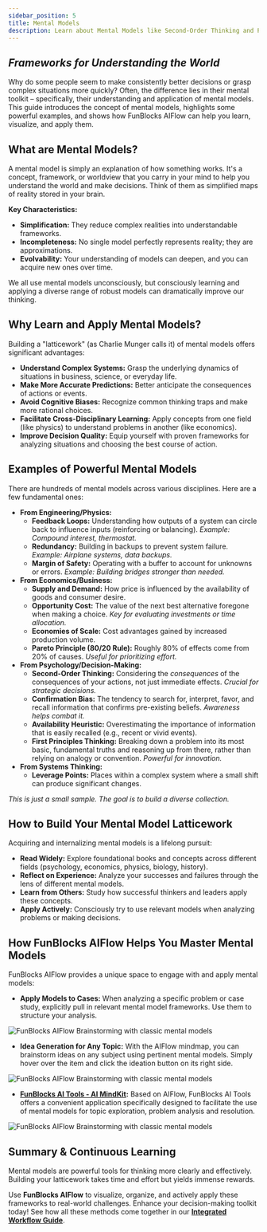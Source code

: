 ```yaml
---
sidebar_position: 5
title: Mental Models
description: Learn about Mental Models like Second-Order Thinking and Pareto Principle to improve decision-making. See how FunBlocks AIFlow helps visualize and apply these powerful frameworks.
---
```


## *Frameworks for Understanding the World*

Why do some people seem to make consistently better decisions or grasp complex situations more quickly? Often, the difference lies in their mental toolkit – specifically, their understanding and application of mental models. This guide introduces the concept of mental models, highlights some powerful examples, and shows how FunBlocks AIFlow can help you learn, visualize, and apply them.

## What are Mental Models?

A mental model is simply an explanation of how something works. It's a concept, framework, or worldview that you carry in your mind to help you understand the world and make decisions. Think of them as simplified maps of reality stored in your brain.

**Key Characteristics:**

* **Simplification:** They reduce complex realities into understandable frameworks.
* **Incompleteness:** No single model perfectly represents reality; they are approximations.
* **Evolvability:** Your understanding of models can deepen, and you can acquire new ones over time.

We all use mental models unconsciously, but consciously learning and applying a diverse range of robust models can dramatically improve our thinking.

## Why Learn and Apply Mental Models?

Building a "latticework" (as Charlie Munger calls it) of mental models offers significant advantages:

* **Understand Complex Systems:** Grasp the underlying dynamics of situations in business, science, or everyday life.
* **Make More Accurate Predictions:** Better anticipate the consequences of actions or events.
* **Avoid Cognitive Biases:** Recognize common thinking traps and make more rational choices.
* **Facilitate Cross-Disciplinary Learning:** Apply concepts from one field (like physics) to understand problems in another (like economics).
* **Improve Decision Quality:** Equip yourself with proven frameworks for analyzing situations and choosing the best course of action.

## Examples of Powerful Mental Models

There are hundreds of mental models across various disciplines. Here are a few fundamental ones:

* **From Engineering/Physics:**
    * **Feedback Loops:** Understanding how outputs of a system can circle back to influence inputs (reinforcing or balancing). *Example: Compound interest, thermostat.*
    * **Redundancy:** Building in backups to prevent system failure. *Example: Airplane systems, data backups.*
    * **Margin of Safety:** Operating with a buffer to account for unknowns or errors. *Example: Building bridges stronger than needed.*
* **From Economics/Business:**
    * **Supply and Demand:** How price is influenced by the availability of goods and consumer desire.
    * **Opportunity Cost:** The value of the next best alternative foregone when making a choice. *Key for evaluating investments or time allocation.*
    * **Economies of Scale:** Cost advantages gained by increased production volume.
    * **Pareto Principle (80/20 Rule):** Roughly 80% of effects come from 20% of causes. *Useful for prioritizing effort.*
* **From Psychology/Decision-Making:**
    * **Second-Order Thinking:** Considering the *consequences* of the consequences of your actions, not just immediate effects. *Crucial for strategic decisions.*
    * **Confirmation Bias:** The tendency to search for, interpret, favor, and recall information that confirms pre-existing beliefs. *Awareness helps combat it.*
    * **Availability Heuristic:** Overestimating the importance of information that is easily recalled (e.g., recent or vivid events).
    * **First Principles Thinking:** Breaking down a problem into its most basic, fundamental truths and reasoning up from there, rather than relying on analogy or convention. *Powerful for innovation.*
* **From Systems Thinking:**
    * **Leverage Points:** Places within a complex system where a small shift can produce significant changes.

*This is just a small sample. The goal is to build a diverse collection.*

## How to Build Your Mental Model Latticework

Acquiring and internalizing mental models is a lifelong pursuit:

* **Read Widely:** Explore foundational books and concepts across different fields (psychology, economics, physics, biology, history).
* **Reflect on Experience:** Analyze your successes and failures through the lens of different mental models.
* **Learn from Others:** Study how successful thinkers and leaders apply these concepts.
* **Apply Actively:** Consciously try to use relevant models when analyzing problems or making decisions.

## How FunBlocks AIFlow Helps You Master Mental Models

FunBlocks AIFlow provides a unique space to engage with and apply mental models:

* **Apply Models to Cases:** When analyzing a specific problem or case study, explicitly pull in relevant mental model frameworks. Use them to structure your analysis.

![FunBlocks AIFlow Brainstorming with classic mental models](/img/portfolio/fullsize/aiflow_panel_brainstorming_mental_model.png)

* **Idea Generation for Any Topic:** With the AIFlow mindmap, you can brainstorm ideas on any subject using pertinent mental models. Simply hover over the item and click the ideation button on its right side.

![FunBlocks AIFlow Brainstorming with classic mental models](/img/portfolio/thumbnails/aiflow_productivity.png)

* **[FunBlocks AI Tools - AI MindKit](https://www.funblocks.net/aitools/mindkit):** Based on AIFlow, FunBlocks AI Tools offers a convenient application specifically designed to facilitate the use of mental models for topic exploration, problem analysis and resolution.

![FunBlocks AIFlow Brainstorming with classic mental models](/img/portfolio/fullsize/aitools_mindkit.png)

## Summary & Continuous Learning

Mental models are powerful tools for thinking more clearly and effectively. Building your latticework takes time and effort but yields immense rewards.

Use **FunBlocks AIFlow** to visualize, organize, and actively apply these frameworks to real-world challenges. Enhance your decision-making toolkit today! See how all these methods come together in our **[Integrated Workflow Guide](/docs/thinking-toolkit/funblocks-aiflow-in-action-integrated-workflow-from-problem-to-solution)**.